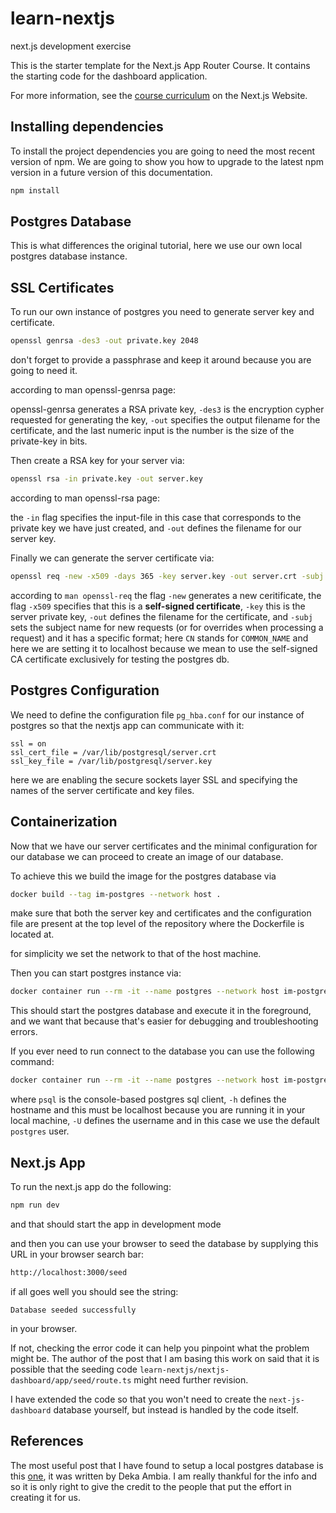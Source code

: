 # learn-nextjs
next.js development exercise

This is the starter template for the Next.js App Router Course.
It contains the starting code for the dashboard application.

For more information, see the [course curriculum](https://nextjs.org/learn)
on the Next.js Website.

## Installing dependencies

To install the project dependencies you are going to need the most recent version
of npm. We are going to show you how to upgrade to the latest npm version in a future
version of this documentation.

```sh
npm install
```
## Postgres Database

This is what differences the original tutorial, here we use our own local postgres
database instance.

## SSL Certificates

To run our own instance of postgres you need to generate server key and certificate.

```sh
openssl genrsa -des3 -out private.key 2048
```

don't forget to provide a passphrase and keep it around because you are going to need it.

according to man openssl-genrsa page:

openssl-genrsa generates a RSA private key, `-des3` is the encryption cypher requested
for generating the key, `-out` specifies the output filename for the certificate, and
the last numeric input is the number is the size of the private-key in bits.

Then create a RSA key for your server via:

```sh
openssl rsa -in private.key -out server.key
```

according to man openssl-rsa page:

the `-in` flag specifies the input-file in this case that corresponds to the private key
we have just created, and `-out` defines the filename for our server key.

Finally we can generate the server certificate via:

```sh
openssl req -new -x509 -days 365 -key server.key -out server.crt -subj "/CN=localhost"
```

according to `man openssl-req` the flag `-new` generates a new ceritificate,
the flag `-x509` specifies that this is a **self-signed certificate**,
`-key` this is the server private key,
`-out` defines the filename for the certificate, and
`-subj` sets the subject name for new requests
(or for overrides when processing a request) and it has a specific format;
here `CN` stands for `COMMON_NAME` and here we are setting it to localhost because we
mean to use the self-signed CA certificate exclusively for testing the postgres db.

## Postgres Configuration

We need to define the configuration file `pg_hba.conf` for our instance of postgres so
that the nextjs app can communicate with it:

```config
ssl = on
ssl_cert_file = /var/lib/postgresql/server.crt
ssl_key_file = /var/lib/postgresql/server.key
```

here we are enabling the secure sockets layer SSL and specifying the names of the server
certificate and key files.

## Containerization

Now that we have our server certificates and the minimal configuration for our database
we can proceed to create an image of our database.

To achieve this we build the image for the postgres database via

```sh
docker build --tag im-postgres --network host .
```

make sure that both the server key and certificates and the configuration file are
present at the top level of the repository where the Dockerfile is located at.

for simplicity we set the network to that of the host machine.

Then you can start postgres instance via:

```sh
docker container run --rm -it --name postgres --network host im-postgres
```

This should start the postgres database and execute it in the foreground, and we want
that because that's easier for debugging and troubleshooting errors.

If you ever need to run connect to the database you can use the following command:

```sh
docker container run --rm -it --name postgres --network host im-postgres psql -h localhost -U postgres
```

where `psql` is the console-based postgres sql client, `-h` defines the hostname and this
must be localhost because you are running it in your local machine, `-U` defines the
username and in this case we use the default `postgres` user.

## Next.js App

To run the next.js app do the following:

```sh
npm run dev
```

and that should start the app in development mode

and then you can use your browser to seed the database by supplying this URL in your
browser search bar:


```sh
http://localhost:3000/seed
```

if all goes well you should see the string:

```
Database seeded successfully
```

in your browser.

If not, checking the error code it can help you pinpoint what the problem might be.
The author of the post that I am basing this work on said that it is possible that
the seeding code `learn-nextjs/nextjs-dashboard/app/seed/route.ts` might need
further revision.

I have extended the code so that you won't need to create the `next-js-dashboard` database
yourself, but instead is handled by the code itself.

## References

The most useful post that I have found to setup a local postgres database is this [one](https://medium.com/@dekadekadeka/next-js-tutorial-with-local-database-quick-start-guide-394d48a0aada),
it was written by Deka Ambia. I am really thankful for the info and so it is only right
to give the credit to the people that put the effort in creating it for us.
